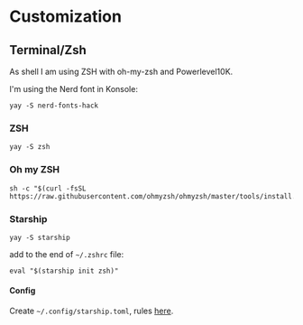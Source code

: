 # Customization

## Terminal/Zsh
As shell I am using ZSH with oh-my-zsh and Powerlevel10K.

I'm using the Nerd font in Konsole:
```
yay -S nerd-fonts-hack
```

### ZSH
```
yay -S zsh
```

### Oh my ZSH
```
sh -c "$(curl -fsSL https://raw.githubusercontent.com/ohmyzsh/ohmyzsh/master/tools/install.sh)"
```

### Starship
```
yay -S starship
```
add to the end of `~/.zshrc` file:
```
eval "$(starship init zsh)"
```

#### Config
Create `~/.config/starship.toml`, rules [here](https://starship.rs/config/).

